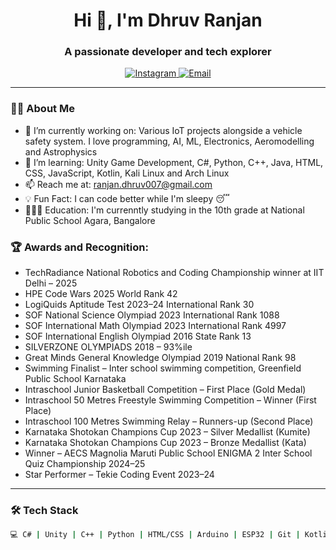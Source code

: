 <h1 align="center">Hi 👋, I'm Dhruv Ranjan</h1>
<h3 align="center">A passionate developer and tech explorer</h3> 

<p align="center">
  <a href="https://instagram.com/_druvvxx" target="_blank">
    <img src="https://img.shields.io/badge/Instagram-%23E4405F?style=for-the-badge&logo=instagram&logoColor=white" alt="Instagram"/>
  </a>
  <a href="mailto:ranjan.dhruv007@gmail.com">
    <img src="https://img.shields.io/badge/Email-D14836?style=for-the-badge&logo=gmail&logoColor=white" alt="Email"/>
  </a>
</p>

---

### 👨‍💻 About Me
- 🔭 I’m currently working on: Various IoT projects alongside a vehicle safety system. I love programming, AI, ML, Electronics, Aeromodelling and Astrophysics  
- 🌱 I’m learning: Unity Game Development, C#, Python, C++, Java, HTML, CSS, JavaScript, Kotlin, Kali Linux and Arch Linux  
- 📫 Reach me at: ranjan.dhruv007@gmail.com  
- 💡 Fun Fact: I can code better while I'm sleepy 😴
- 🧑🏻‍🎓 Education: I'm currenntly studying in the 10th grade at National Public School Agara, Bangalore

### 🏆 Awards and Recognition:
- TechRadiance National Robotics and Coding Championship winner at IIT Delhi – 2025  
- HPE Code Wars 2025 World Rank 42  
- LogiQuids Aptitude Test 2023–24 International Rank 30  
- SOF National Science Olympiad 2023 International Rank 1088  
- SOF International Math Olympiad 2023 International Rank 4997  
- SOF International English Olympiad 2016 State Rank 13  
- SILVERZONE OLYMPIADS 2018 – 93%ile  
- Great Minds General Knowledge Olympiad 2019 National Rank 98  
- Swimming Finalist – Inter school swimming competition, Greenfield Public School Karnataka  
- Intraschool Junior Basketball Competition – First Place (Gold Medal)  
- Intraschool 50 Metres Freestyle Swimming Competition – Winner (First Place)  
- Intraschool 100 Metres Swimming Relay – Runners-up (Second Place)  
- Karnataka Shotokan Champions Cup 2023 – Silver Medallist (Kumite)  
- Karnataka Shotokan Champions Cup 2023 – Bronze Medallist (Kata)  
- Winner – AECS Magnolia Maruti Public School ENIGMA 2 Inter School Quiz Championship 2024–25  
- Star Performer – Tekie Coding Event 2023–24  

---

### 🛠️ Tech Stack
```bash
💻 C# | Unity | C++ | Python | HTML/CSS | Arduino | ESP32 | Git | Kotlin | Java |
